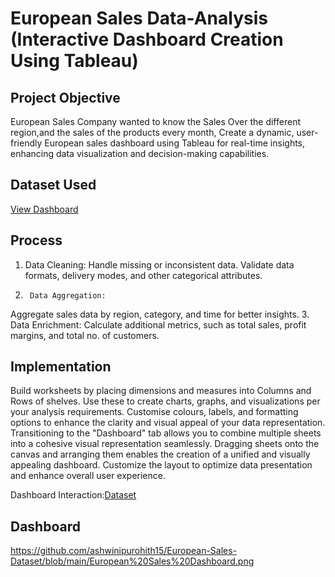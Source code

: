# European Sales Data-Analysis (Interactive Dashboard Creation Using Tableau)

## Project Objective
European Sales Company wanted to know the Sales Over the different region,and the sales of the products every month, Create a dynamic, user-friendly European sales dashboard using Tableau for real-time insights, enhancing data visualization and decision-making capabilities.

## Dataset Used
<a href= "https://github.com/ashwinipurohith15/European-Sales-Dataset/blob/main/Sample%20-%20EU%20Superstore%20combined.xls">View Dashboard</a>

## Process
1.	Data Cleaning:
Handle missing or inconsistent data.
Validate data formats, delivery modes, and other categorical attributes.
2.      Data Aggregation:
Aggregate sales data by region, category, and time for better insights.
3.	Data Enrichment:
Calculate additional metrics, such as total sales, profit margins, and total no. of customers.

## Implementation
Build worksheets by placing dimensions and measures into Columns and Rows of shelves. Use these to create charts, graphs, and visualizations per your analysis requirements. Customise colours, labels, and formatting options to enhance the clarity and visual appeal of your data representation.
Transitioning to the "Dashboard" tab allows you to combine multiple sheets into a cohesive visual representation seamlessly. Dragging sheets onto the canvas and arranging them enables the creation of a unified and visually appealing dashboard. Customize the layout to optimize data presentation and enhance overall user experience.

Dashboard Interaction:<a href= "https://github.com/ashwinipurohith15/European-Sales-Dataset/blob/main/European%20Sales%20Dashboard.png">Dataset<a>

## Dashboard
https://github.com/ashwinipurohith15/European-Sales-Dataset/blob/main/European%20Sales%20Dashboard.png



